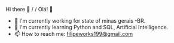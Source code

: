  Hi there 👋   / /   Olá! 👋 


- 🔭 I'm currently working for state of minas gerais -BR. 
- 🌱 I'm currently learning Python and SQL, Artificial Intelligence. 
- 📫 How to reach me: filipeworks199@gmail.com

